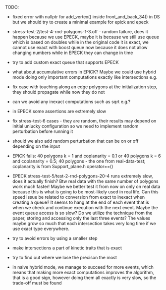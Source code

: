 TODO:

- fixed error with nullptr for add_vertex() inside front_and_back_34() in DS but we should try to create a minimal example for epick and epeck

- stress-test-2/test-4-rnd-polygons-1-3.off - random failure, does it happen because we use EPECK, maybe it is because we still use queue which is based on doubles while in the original code it is exact, we cannot use exact with boost queue now because it does not allow changing numbers while in EPECK they can change in time

- try to add custom exact queue that supports EPECK

- what about accumulative errors in EPICK? Maybe we could use hybrid mode doing only important computations exactly like intersections e.g.

- fix case with touching along an edge polygons at the initialization step, they should propagate while now they do not

- can we avoid any inexact computations such as sqrt e.g.?

- in EPECK some assertions are extremely slow

- fix stress-test-6 cases - they are random, their results may depend on initial unlucky configuration so we need to implement random perturbation before running it

- should we also add random perturbation that can be on or off depending on the input

- EPICK fails: 40 polygons k = 1 and coplanarity = 0.1 or 40 polygons k = 6 and coplanarity = 0.5; 40 polygons - the one from real-data-test; coplanarity is from Support_plane.h operator==()

- EPECK stress-test-5/test-2-rnd-polygons-20-4 runs extremely slow, does it actually finish? Btw real data with the same number of polygons work much faster! Maybe we better test it from now on only on real data because this is what is going to be most-likely used in real life. Can this speed issue be related to conversion from exact to inexact when creating a queue? It seems to hang at the end of each event that is when we check and continue execution with the next event. Maybe the event queue access is so slow? Do we utilize the technique from the paper, storing and accessing only the last three events? The values maybe grow so much that each intersection takes very long time if we use exact type everywhere.

- try to avoid errors by using a smaller step

- make intersections a part of kinetic traits that is exact

- try to find out where we lose the precison the most

- in naive hybrid mode, we manage to succeed for more events, which means that making more exact computations improves the algorithm, that is a good sign,
however doing them all exactly is very slow, so the trade-off must be found